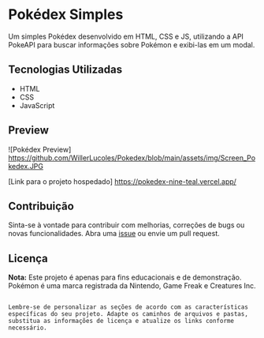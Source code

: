 # Pokédex Simples

Um simples Pokédex desenvolvido em HTML, CSS e JS, utilizando a API PokeAPI para buscar informações sobre Pokémon e exibi-las em um modal.

## Tecnologias Utilizadas

- HTML
- CSS
- JavaScript

## Preview

![Pokédex Preview]
https://github.com/WillerLucoles/Pokedex/blob/main/assets/img/Screen_Pokedex.JPG

[Link para o projeto hospedado]
https://pokedex-nine-teal.vercel.app/

## Contribuição

Sinta-se à vontade para contribuir com melhorias, correções de bugs ou novas funcionalidades. Abra uma [issue](https://github.com/WillerLucoles/Pokedex/issues) ou envie um pull request.

## Licença

**Nota:** Este projeto é apenas para fins educacionais e de demonstração. Pokémon é uma marca registrada da Nintendo, Game Freak e Creatures Inc.

```

Lembre-se de personalizar as seções de acordo com as características específicas do seu projeto. Adapte os caminhos de arquivos e pastas, substitua as informações de licença e atualize os links conforme necessário.
